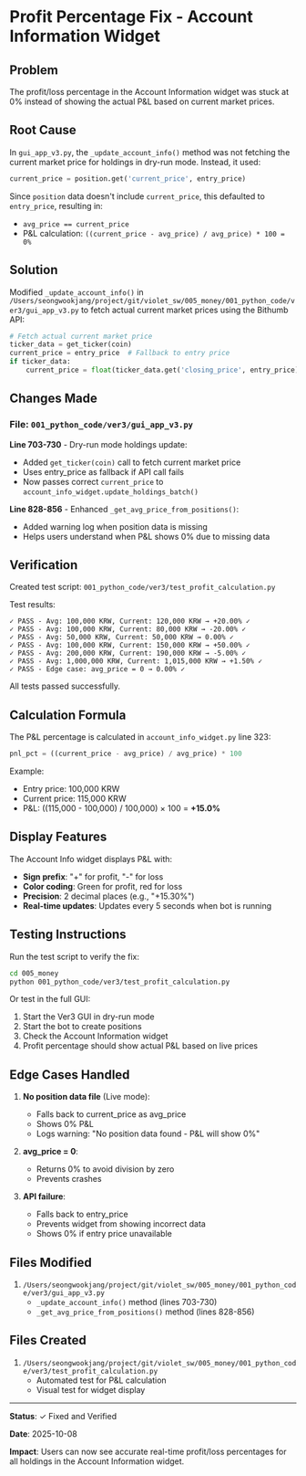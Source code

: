 # Profit Percentage Fix - Account Information Widget

## Problem
The profit/loss percentage in the Account Information widget was stuck at 0% instead of showing the actual P&L based on current market prices.

## Root Cause
In `gui_app_v3.py`, the `_update_account_info()` method was not fetching the current market price for holdings in dry-run mode. Instead, it used:

```python
current_price = position.get('current_price', entry_price)
```

Since `position` data doesn't include `current_price`, this defaulted to `entry_price`, resulting in:
- `avg_price == current_price`
- P&L calculation: `((current_price - avg_price) / avg_price) * 100 = 0%`

## Solution
Modified `_update_account_info()` in `/Users/seongwookjang/project/git/violet_sw/005_money/001_python_code/ver3/gui_app_v3.py` to fetch actual current market prices using the Bithumb API:

```python
# Fetch actual current market price
ticker_data = get_ticker(coin)
current_price = entry_price  # Fallback to entry price
if ticker_data:
    current_price = float(ticker_data.get('closing_price', entry_price))
```

## Changes Made

### File: `001_python_code/ver3/gui_app_v3.py`

**Line 703-730** - Dry-run mode holdings update:
- Added `get_ticker(coin)` call to fetch current market price
- Uses entry_price as fallback if API call fails
- Now passes correct `current_price` to `account_info_widget.update_holdings_batch()`

**Line 828-856** - Enhanced `_get_avg_price_from_positions()`:
- Added warning log when position data is missing
- Helps users understand when P&L shows 0% due to missing data

## Verification

Created test script: `001_python_code/ver3/test_profit_calculation.py`

Test results:
```
✓ PASS - Avg: 100,000 KRW, Current: 120,000 KRW → +20.00% ✓
✓ PASS - Avg: 100,000 KRW, Current: 80,000 KRW → -20.00% ✓
✓ PASS - Avg: 50,000 KRW, Current: 50,000 KRW → 0.00% ✓
✓ PASS - Avg: 100,000 KRW, Current: 150,000 KRW → +50.00% ✓
✓ PASS - Avg: 200,000 KRW, Current: 190,000 KRW → -5.00% ✓
✓ PASS - Avg: 1,000,000 KRW, Current: 1,015,000 KRW → +1.50% ✓
✓ PASS - Edge case: avg_price = 0 → 0.00% ✓
```

All tests passed successfully.

## Calculation Formula

The P&L percentage is calculated in `account_info_widget.py` line 323:

```python
pnl_pct = ((current_price - avg_price) / avg_price) * 100
```

Example:
- Entry price: 100,000 KRW
- Current price: 115,000 KRW
- P&L: ((115,000 - 100,000) / 100,000) × 100 = **+15.0%**

## Display Features

The Account Info widget displays P&L with:
- **Sign prefix**: "+" for profit, "-" for loss
- **Color coding**: Green for profit, red for loss
- **Precision**: 2 decimal places (e.g., "+15.30%")
- **Real-time updates**: Updates every 5 seconds when bot is running

## Testing Instructions

Run the test script to verify the fix:

```bash
cd 005_money
python 001_python_code/ver3/test_profit_calculation.py
```

Or test in the full GUI:
1. Start the Ver3 GUI in dry-run mode
2. Start the bot to create positions
3. Check the Account Information widget
4. Profit percentage should show actual P&L based on live prices

## Edge Cases Handled

1. **No position data file** (Live mode):
   - Falls back to current_price as avg_price
   - Shows 0% P&L
   - Logs warning: "No position data found - P&L will show 0%"

2. **avg_price = 0**:
   - Returns 0% to avoid division by zero
   - Prevents crashes

3. **API failure**:
   - Falls back to entry_price
   - Prevents widget from showing incorrect data
   - Shows 0% if entry price unavailable

## Files Modified

1. `/Users/seongwookjang/project/git/violet_sw/005_money/001_python_code/ver3/gui_app_v3.py`
   - `_update_account_info()` method (lines 703-730)
   - `_get_avg_price_from_positions()` method (lines 828-856)

## Files Created

1. `/Users/seongwookjang/project/git/violet_sw/005_money/001_python_code/ver3/test_profit_calculation.py`
   - Automated test for P&L calculation
   - Visual test for widget display

---

**Status**: ✓ Fixed and Verified

**Date**: 2025-10-08

**Impact**: Users can now see accurate real-time profit/loss percentages for all holdings in the Account Information widget.
